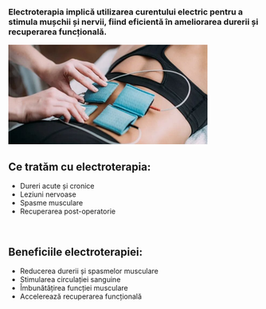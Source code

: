 ### Electroterapia implică utilizarea curentului electric pentru a stimula mușchii și nervii, fiind eficientă în ameliorarea durerii și recuperarea funcțională.

<img src="/electroterapie_1.jpeg" width="400" alt="electroterapie" />

## Ce tratăm cu electroterapia:

- Dureri acute și cronice
- Leziuni nervoase
- Spasme musculare
- Recuperarea post-operatorie

<br>

## Beneficiile electroterapiei:

- Reducerea durerii și spasmelor musculare
- Stimularea circulației sanguine
- Îmbunătățirea funcției musculare
- Accelerează recuperarea funcțională
